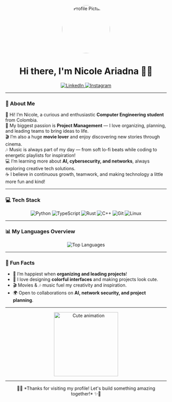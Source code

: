 <!-- PROFILE README -->

<p align="center">
  <img src="https://avatars.githubusercontent.com/nicole1ariadna" width="150" style="border-radius: 50%;" alt="Profile Picture"/>
</p>

<h1 align="center">Hi there, I'm Nicole Ariadna 👋✨</h1>

<p align="center">
  <a href="https://www.linkedin.com/in/nicole-ariadna-celemin-triana-18837b383" target="_blank">
    <img src="https://img.shields.io/badge/LinkedIn-0077B5?style=for-the-badge&logo=linkedin&logoColor=white" alt="LinkedIn"/>
  </a>
  <a href="https://www.instagram.com/nicole_ariadna15" target="_blank">
    <img src="https://img.shields.io/badge/Instagram-E4405F?style=for-the-badge&logo=instagram&logoColor=white" alt="Instagram"/>
  </a>
</p>

---

### 🐾 About Me
🌸 Hi! I’m Nicole, a curious and enthusiastic **Computer Engineering student** from Colombia.  
🎀 My biggest passion is **Project Management** — I love organizing, planning, and leading teams to bring ideas to life.  
🎬 I’m also a huge **movie lover** and enjoy discovering new stories through cinema.  
🎶 Music is always part of my day — from soft lo-fi beats while coding to energetic playlists for inspiration!  
💻 I’m learning more about **AI, cybersecurity, and networks**, always exploring creative tech solutions.  
☕ I believe in continuous growth, teamwork, and making technology a little more fun and kind!  

---

### 💻 Tech Stack
<p align="center">
  <img src="https://img.shields.io/badge/Python-3776AB?style=for-the-badge&logo=python&logoColor=white" alt="Python"/>
  <img src="https://img.shields.io/badge/TypeScript-3178C6?style=for-the-badge&logo=typescript&logoColor=white" alt="TypeScript"/>
  <img src="https://img.shields.io/badge/Rust-000000?style=for-the-badge&logo=rust&logoColor=white" alt="Rust"/>
  <img src="https://img.shields.io/badge/C++-00599C?style=for-the-badge&logo=cplusplus&logoColor=white" alt="C++"/>
  <img src="https://img.shields.io/badge/Git-F05032?style=for-the-badge&logo=git&logoColor=white" alt="Git"/>
  <img src="https://img.shields.io/badge/Linux-FCC624?style=for-the-badge&logo=linux&logoColor=black" alt="Linux"/>
</p>

---

### 📊 My Languages Overview
<p align="center">
  <img src="https://github-readme-stats.vercel.app/api/top-langs/?username=nicole1ariadna&layout=compact&theme=rose_pine&langs_count=6&hide_border=true" alt="Top Languages"/>
</p>

---

### 🌈 Fun Facts
- 🎯 I’m happiest when **organizing and leading projects**!  
- 🎨 I love designing **colorful interfaces** and making projects look cute.  
- 🎬 Movies & 🎶 music fuel my creativity and inspiration.  
- 🌍 Open to collaborations on **AI, network security, and project planning**.  

---

<p align="center">
  <img src="https://media.giphy.com/media/v1.Y2lkPTc5MGI3NjExdzc4cDA5dWtkYzVvYm45Z3FoMWJydmFqOXhxOGppcXdpcGpnNWVnOCZlcD12MV9pbnRlcm5hbF9naWZfYnlfaWQmY3Q9Zw/3oriO0OEd9QIDdllqo/giphy.gif" width="200" alt="Cute animation"/>
</p>

---

<p align="center">
  🌸✨ *Thanks for visiting my profile! Let's build something amazing together!* ✨🌸
</p>
